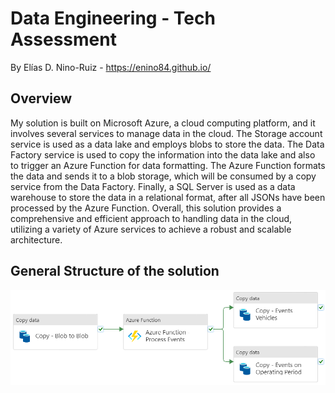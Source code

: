 # Data Engineering - Tech Assessment

By Elías D. Nino-Ruiz - https://enino84.github.io/

## Overview

My solution is built on Microsoft Azure, a cloud computing platform, and it involves several services to manage data in the cloud. The Storage account service is used as a data lake and employs blobs to store the data. The Data Factory service is used to copy the information into the data lake and also to trigger an Azure Function for data formatting. The Azure Function formats the data and sends it to a blob storage, which will be consumed by a copy service from the Data Factory. Finally, a SQL Server is used as a data warehouse to store the data in a relational format, after all JSONs have been processed by the Azure Function. Overall, this solution provides a comprehensive and efficient approach to handling data in the cloud, utilizing a variety of Azure services to achieve a robust and scalable architecture.

## General Structure of the solution

<img src="images/general_pipeline.png">